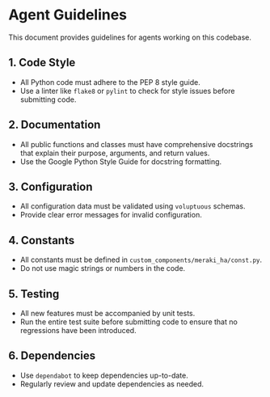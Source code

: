 # Agent Guidelines

This document provides guidelines for agents working on this codebase.

## 1. Code Style

- All Python code must adhere to the PEP 8 style guide.
- Use a linter like `flake8` or `pylint` to check for style issues before submitting code.

## 2. Documentation

- All public functions and classes must have comprehensive docstrings that explain their purpose, arguments, and return values.
- Use the Google Python Style Guide for docstring formatting.

## 3. Configuration

- All configuration data must be validated using `voluptuous` schemas.
- Provide clear error messages for invalid configuration.

## 4. Constants

- All constants must be defined in `custom_components/meraki_ha/const.py`.
- Do not use magic strings or numbers in the code.

## 5. Testing

- All new features must be accompanied by unit tests.
- Run the entire test suite before submitting code to ensure that no regressions have been introduced.

## 6. Dependencies

- Use `dependabot` to keep dependencies up-to-date.
- Regularly review and update dependencies as needed.
